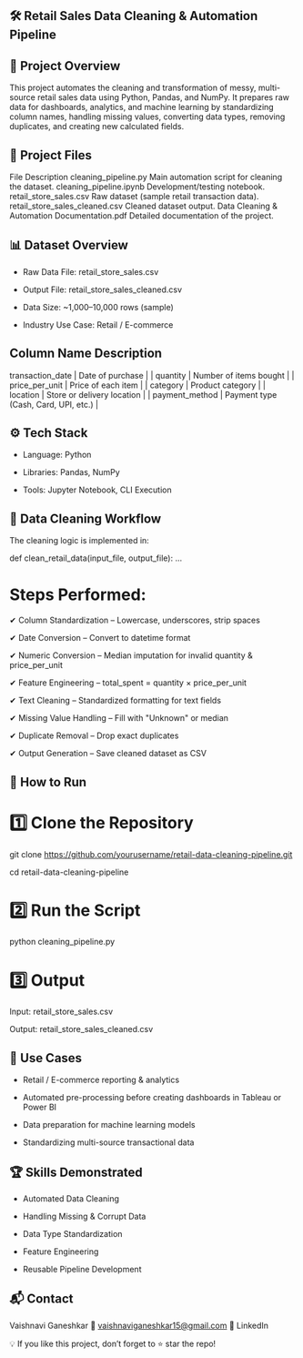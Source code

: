## 🛠 Retail Sales Data Cleaning & Automation Pipeline



## 📌 Project Overview
This project automates the cleaning and transformation of messy, multi-source retail sales data using Python, Pandas, and NumPy.
It prepares raw data for dashboards, analytics, and machine learning by standardizing column names, handling missing values, converting data types, removing duplicates, and creating new calculated fields.

## 📂 Project Files
File	Description
cleaning_pipeline.py	Main automation script for cleaning the dataset.
cleaning_pipeline.ipynb	Development/testing notebook.
retail_store_sales.csv	Raw dataset (sample retail transaction data).
retail_store_sales_cleaned.csv	Cleaned dataset output.
Data Cleaning & Automation Documentation.pdf	Detailed documentation of the project.

## 📊 Dataset Overview
- Raw Data File: retail_store_sales.csv

- Output File: retail_store_sales_cleaned.csv

- Data Size: ~1,000–10,000 rows (sample)

- Industry Use Case: Retail / E-commerce

## Column Name	Description
 transaction_date |	Date of purchase |
| quantity |	Number of items bought |
| price_per_unit |	Price of each item |
| category |	Product category | 
| location |	Store or delivery location |
| payment_method |	Payment type (Cash, Card, UPI, etc.) |

## ⚙️ Tech Stack
- Language: Python

- Libraries: Pandas, NumPy

- Tools: Jupyter Notebook, CLI Execution

## 🔄 Data Cleaning Workflow
The cleaning logic is implemented in:

def clean_retail_data(input_file, output_file):
    ...
    
# Steps Performed:
✔ Column Standardization – Lowercase, underscores, strip spaces

✔ Date Conversion – Convert to datetime format

✔ Numeric Conversion – Median imputation for invalid quantity & price_per_unit

✔ Feature Engineering – total_spent = quantity × price_per_unit

✔ Text Cleaning – Standardized formatting for text fields

✔ Missing Value Handling – Fill with "Unknown" or median

✔ Duplicate Removal – Drop exact duplicates

✔ Output Generation – Save cleaned dataset as CSV

## 🚀 How to Run
# 1️⃣ Clone the Repository
git clone https://github.com/yourusername/retail-data-cleaning-pipeline.git

cd retail-data-cleaning-pipeline

# 2️⃣ Run the Script
python cleaning_pipeline.py

# 3️⃣ Output
Input: retail_store_sales.csv

Output: retail_store_sales_cleaned.csv

## 💼 Use Cases
- Retail / E-commerce reporting & analytics

- Automated pre-processing before creating dashboards in Tableau or Power BI

- Data preparation for machine learning models

- Standardizing multi-source transactional data

## 🏆 Skills Demonstrated
- Automated Data Cleaning

- Handling Missing & Corrupt Data

- Data Type Standardization

- Feature Engineering

- Reusable Pipeline Development

## 📬 Contact
Vaishnavi Ganeshkar
📧 vaishnaviganeshkar15@gmail.com
🔗 LinkedIn

💡 If you like this project, don’t forget to ⭐ star the repo!
